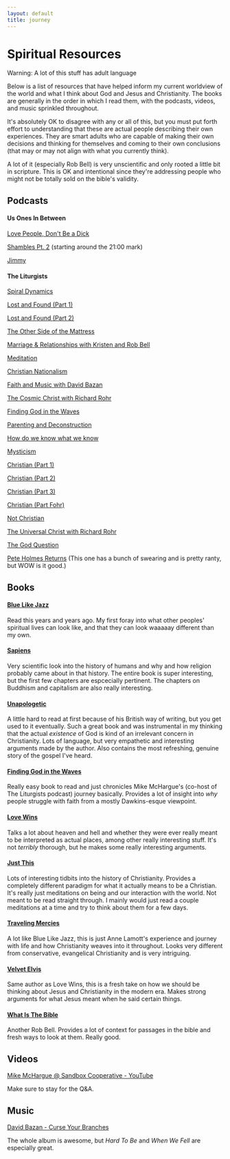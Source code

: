 ```yaml
---
layout: default
title: journey
---
```


# Spiritual Resources

Warning: A lot of this stuff has adult language

Below is a list of resources that have helped inform my current worldview of the world and what I think about God and Jesus and Christianity. The books are generally in the order in which I read them, with the podcasts, videos, and music sprinkled throughout.

It's absolutely OK to disagree with any or all of this, but you must put forth effort to understanding that these are actual people describing their own experiences. They are smart adults who are capable of making their own decisions and thinking for themselves and coming to their own conclusions (that may or may not align with what you currently think).

A lot of it (especially Rob Bell) is very unscientific and only rooted a little bit in scripture. This is OK and intentional since they're addressing people who might not be totally sold on the bible's validity.

## Podcasts

#### Us Ones In Between

[Love People, Don't Be a Dick](https://usbetween.com/episodes/ep-1-Johnny-Bloom.html)

[Shambles Pt. 2](https://usbetween.com/episodes/ep-3-Christian-Boddy.html) (starting around the 21:00 mark)

[Jimmy](https://usbetween.com/episodes/ep-5-Jimmy-Haring.html)

#### The Liturgists

[Spiral Dynamics](https://theliturgists.com/podcast/2014/9/23/episode-5-spiral-dynamics)

[Lost and Found (Part 1)](https://theliturgists.com/podcast/2014/10/14/episode-6-lost-and-found-part-1)

[Lost and Found (Part 2)](https://theliturgists.com/podcast/2014/10/27/episode7-lost-and-found-part-2)

[The Other Side of the Mattress](https://theliturgists.com/podcast/2015/1/11/episode-11-the-other-side-of-the-matress)

[Marriage & Relationships with Kristen and Rob Bell](https://theliturgists.com/podcast/2015/1/26/episode-12-marriage-relationships-with-kristen-and-rob-bell)

[Meditation](https://theliturgists.com/podcast/2015/2/23/episode-14-meditation)

[Christian Nationalism](https://theliturgists.com/podcast/2015/9/21/episode-24-christian-nationalism)

[Faith and Music with David Bazan](https://theliturgists.com/podcast/2015/10/20/episode-26-faith-and-music-with-david-bazan)

[The Cosmic Christ with Richard Rohr](https://theliturgists.com/podcast/2016/4/12/episode-35-the-cosmic-christ-with-richard-rohr)

[Finding God in the Waves](https://theliturgists.com/podcast/2016/9/13/finding-god-in-the-waves-episode-39)

[Parenting and Deconstruction](https://theliturgists.com/podcast/2017/1/24/parenting-and-deconstruction)

[How do we know what we know](https://theliturgists.com/podcast/2017/2/21/how-do-we-know-what-we-know-epistemology)

[Mysticism](https://theliturgists.com/podcast/2018/5/2/mysticism)

[Christian (Part 1)](https://theliturgists.com/podcast/2018/9/20/christian-part-1)

[Christian (Part 2)](https://theliturgists.com/podcast/2018/9/27/christian-part-2)

[Christian (Part 3)](https://theliturgists.com/podcast/2018/10/4/christian-part-3)

[Christian (Part Fohr)](https://theliturgists.com/podcast/2018/10/18/christian-part-fohr)

[Not Christian](https://theliturgists.com/podcast/2018/11/14/not-christian)

[The Universal Christ with Richard Rohr](https://theliturgists.com/podcast/2019/3/24/the-universal-christ-with-richard-rohr)

[The God Question](https://theliturgists.com/podcast/2019/5/2/the-god-question)

[Pete Holmes Returns](https://theliturgists.com/podcast/2019/9/19/pete-holmes-returns) (This one has a bunch of swearing and is pretty ranty, but WOW is it good.)

## Books

#### [Blue Like Jazz](https://amzn.to/382lBjM)

Read this years and years ago. My first foray into what other peoples' spiritual lives can look like, and that they can look waaaaay different than my own.

#### [Sapiens](https://amzn.to/35QyV8E)

Very scientific look into the history of humans and why and how religion probably came about in that history. The entire book is super interesting, but the first few chapters are espcecially pertinent. The chapters on Buddhism and capitalism are also really interesting.

#### [Unapologetic](https://amzn.to/2qWYs1u)

A little hard to read at first because of his British way of writing, but you get used to it eventually. Such a great book and was instrumental in my thinking that the actual _existence_ of God is kind of an irrelevant concern in Christianity. Lots of language, but very empathetic and interesting arguments made by the author. Also contains the most refreshing, genuine story of the gospel I've heard.

#### [Finding God in the Waves](https://amzn.to/2DFpGfv)

Really easy book to read and just chronicles Mike McHargue's (co-host of The Liturgists podcast) journey basically. Provides a lot of insight into _why_ people struggle with faith from a mostly Dawkins-esque viewpoint.

#### [Love Wins](https://amzn.to/381x7eX)

Talks a lot about heaven and hell and whether they were ever really meant to be interpreted as actual places, among other really interesting stuff. It's not _terribly_ thorough, but he makes some really interesting arguments.

#### [Just This](https://amzn.to/37V2O9Q)

Lots of interesting tidbits into the history of Christianity. Provides a completely different paradigm for what it actually means to be a Christian. It's really just meditations on being and our interaction with the world. Not meant to be read straight through. I mainly would just read a couple meditations at a time and try to think about them for a few days.

#### [Traveling Mercies](https://amzn.to/2YaJcKA)

A lot like Blue Like Jazz, this is just Anne Lamott's experience and journey with life and how Christianity weaves into it throughout. Looks very different from conservative, evangelical Christianity and is very intriguing.

#### [Velvet Elvis](https://amzn.to/2Y7HedK)

Same author as Love Wins, this is a fresh take on how we should be thinking about Jesus and Christianity in the modern era. Makes strong arguments for what Jesus meant when he said certain things.

#### [What Is The Bible](https://amzn.to/2OEf4Uu)

Another Rob Bell. Provides a lot of context for passages in the bible and fresh ways to look at them. Really good.

## Videos

[Mike McHargue @ Sandbox Cooperative - YouTube](https://www.youtube.com/watch?v=pTCHVXnl2s8)

Make sure to stay for the Q&A.

## Music

[David Bazan - Curse Your Branches](https://open.spotify.com/album/2ctAnRgaplxpP5soDM9pPX?si=a2Xkg-IYRzaVwQWFfC8kMg)

The whole album is awesome, but _Hard To Be_ and _When We Fell_ are especially great.
